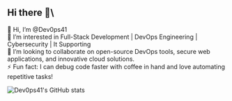 ## Hi there 👋\
👋 Hi, I’m @Dev0ps41\
👀 I’m interested in Full-Stack Development | DevOps Engineering | Cybersecurity | It Supporting\
💞️ I’m looking to collaborate on open-source DevOps tools, secure web applications, and innovative cloud solutions.\
⚡ Fun fact: I can debug code faster with coffee in hand and love automating repetitive tasks!



![Dev0ps41's GitHub stats](https://github-readme-stats.vercel.app/api?username=Dev0ps41&theme=dark&show_icons=true)
